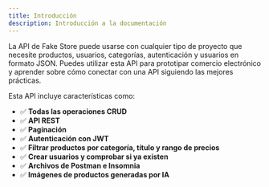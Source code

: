 ```yaml
---
title: Introducción
description: Introducción a la documentación
---
```


La API de Fake Store puede usarse con cualquier tipo de proyecto que necesite productos, usuarios, categorías, autenticación y usuarios en formato JSON. Puedes utilizar esta API para prototipar comercio electrónico y aprender sobre cómo conectar con una API siguiendo las mejores prácticas.

Esta API incluye características como:

- ✅ **Todas las operaciones CRUD**
- ✅ **API REST**
- ✅ **Paginación**
- ✅ **Autenticación con JWT**
- ✅ **Filtrar productos por categoría, título y rango de precios**
- ✅ **Crear usuarios y comprobar si ya existen**
- ✅ **Archivos de Postman e Insomnia**
- ✅ **Imágenes de productos generadas por IA**
